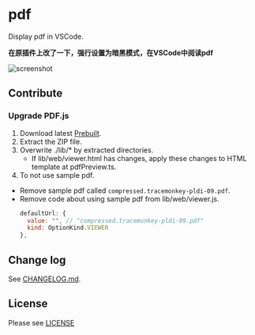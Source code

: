 # pdf

Display pdf in VSCode.

**在原插件上改了一下，强行设置为暗黑模式，在VSCode中阅读pdf**

![screenshot](https://user-images.githubusercontent.com/38160059/175881799-0433221b-7333-4c37-90bf-6153c2de089a.png)

## Contribute

### Upgrade PDF.js

1. Download latest [Prebuilt](https://mozilla.github.io/pdf.js/getting_started/#download).
1. Extract the ZIP file.
1. Overwrite ./lib/* by extracted directories.
   - If lib/web/viewer.html has changes, apply these changes to HTML template at pdfPreview.ts.
1. To not use sample pdf.
  - Remove sample pdf called `compressed.tracemonkey-pldi-09.pdf`.
  - Remove code about using sample pdf from lib/web/viewer.js.
    ```js
    defaultUrl: {
      value: "", // "compressed.tracemonkey-pldi-09.pdf"
      kind: OptionKind.VIEWER
    },
    ```

## Change log
See [CHANGELOG.md](CHANGELOG.md).

## License
Please see [LICENSE](./LICENSE)

